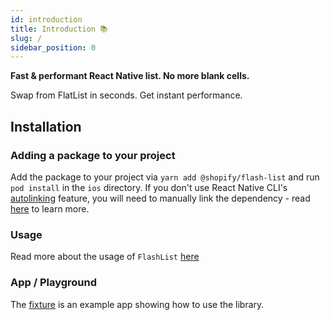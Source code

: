 ```yaml
---
id: introduction
title: Introduction 📚
slug: /
sidebar_position: 0
---
```


**Fast & performant React Native list. No more blank cells.**

Swap from FlatList in seconds. Get instant performance.

## Installation

### Adding a package to your project

Add the package to your project via `yarn add @shopify/flash-list` and run `pod install` in the `ios` directory. If you don't use React Native CLI's [autolinking](https://github.com/react-native-community/cli/blob/master/docs/autolinking.md) feature, you will need to manually link the dependency - read [here](/guides/manual-linking) to learn more.

### Usage

Read more about the usage of `FlashList` [here](/usage)

### App / Playground

The [fixture](https://github.com/Shopify/flash-list/tree/main/fixture) is an example app showing how to use the library.
